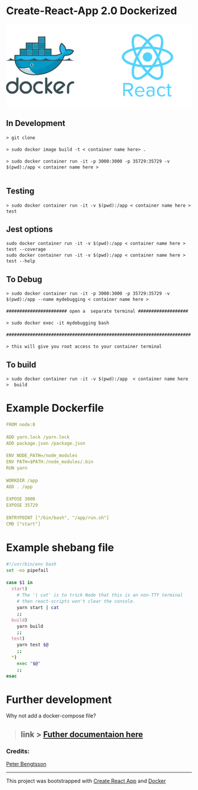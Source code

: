 # Create-React-App 2.0 Dockerized
<p align="center">
  <img src="./public/image1.png" alt="docker react splashpage image"/>
</p>



## In Development

```
> git clone

> sudo docker image build -t < container name here> .

> sudo docker container run -it -p 3000:3000 -p 35729:35729 -v $(pwd):/app < container name here >


```

## Testing

```
> sudo docker container run -it -v $(pwd):/app < container name here >  test

```

## Jest options

```
sudo docker container run -it -v $(pwd):/app < container name here > test --coverage
sudo docker container run -it -v $(pwd):/app < container name here > test --help

```

## To Debug

```
> sudo docker container run -it -p 3000:3000 -p 35729:35729 -v $(pwd):/app --name mydebugging < container name here >

####################### open a  separate terminal ###################

> sudo docker exec -it mydebugging bash

######################################################################

> this will give you root access to your container terminal
```

## To build

```
> sudo docker container run -it -v $(pwd):/app  < container name here >  build

```

# Example Dockerfile

```yml
FROM node:8

ADD yarn.lock /yarn.lock
ADD package.json /package.json

ENV NODE_PATH=/node_modules
ENV PATH=$PATH:/node_modules/.bin
RUN yarn

WORKDIR /app
ADD . /app

EXPOSE 3000
EXPOSE 35729

ENTRYPOINT ["/bin/bash", "/app/run.sh"]
CMD ["start"]

```

# Example shebang file

```sh
#!/usr/bin/env bash
set -eo pipefail

case $1 in
  start)
    # The '| cat' is to trick Node that this is an non-TTY terminal
    # then react-scripts won't clear the console.
    yarn start | cat
    ;;
  build)
    yarn build
    ;;
  test)
    yarn test $@
    ;;
  *)
    exec "$@"
    ;;
esac

```

# Further development

Why not add a docker-compose file? 



> ## link >  [Futher documentaion here](https://www.peterbe.com/plog/how-to-create-react-app-with-docker)

### Credits:

[Peter Bengtsson ](https://www.peterbe.com/)


<hr>

This project was bootstrapped with [Create React App](https://github.com/facebook/create-react-app) and [Docker](https://www.docker.com/get-started)


